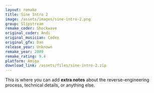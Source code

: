 ```yaml
---
layout: remake
title: Sine Intro 2
image: /assets/images/sine-intro-2.png
group: Slipstream
remake_coder: Shockwave
original_coder: Andi
original_musician: Codex
original_gfx: Dan
release_year: Unknown
remake_year: 2009
remake_rating: 9.4
platform: Amiga
download_link: /assets/files/sine-intro-2.zip
---
```


This is where you can add **extra notes** about the reverse-engineering process, technical details, or anything else.
